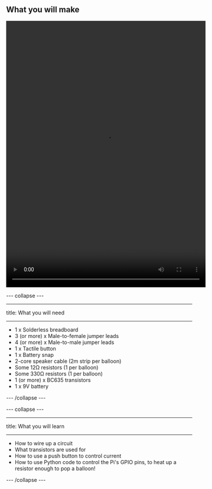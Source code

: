 ## What you will make

<html>
<video width="540" height="720" controls>
<source src="images/balloon popper.mp4" type="video/mp4">
Your browser does not support the video tag.
</video>
</html>

--- collapse ---

---

title: What you will need

---
* 1 x Solderless breadboard
* 3 (or more) x Male-to-female jumper leads
* 4 (or more) x Male-to-male jumper leads
* 1 x Tactile button
* 1 x Battery snap
* 2-core speaker cable (2m strip per balloon)
* Some 12Ω resistors (1 per balloon)
* Some 330Ω resistors (1 per balloon)
* 1 (or more) x BC635 transistors
* 1 x 9V battery


--- /collapse ---

--- collapse ---

---

title: What you will learn

---
- How to wire up a circuit
- What transistors are used for
- How to use a push button to control current
- How to use Python code to control the Pi's GPIO pins, to heat up a resistor enough to pop a balloon!


--- /collapse ---



